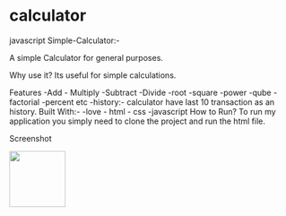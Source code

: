 # calculator

javascript Simple-Calculator:-


A simple Calculator for general purposes.

Why use it?
Its useful for simple calculations.

Features
           -Add
          - Multiply
           -Subtract
           -Divide
           -root
           -square
           -power
           -qube
           -factorial
           -percent etc
           -history:- calculator have last 10 transaction as an history.
Built With:-
              -love
             - html
             - css
              -javascript
How to Run?
    To run my application you simply need to clone the project and run the html file.

Screenshot

  
<img src="https://C:\Users\HD'S\Desktop\assignments\assignment\images\Screenshot (14)" style=" width:100px ; height:100px " />
